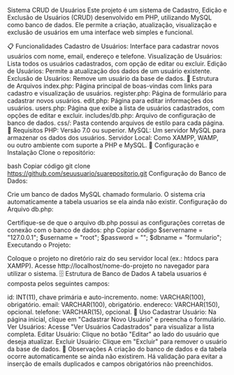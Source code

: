 Sistema CRUD de Usuários
Este projeto é um sistema de Cadastro, Edição e Exclusão de Usuários (CRUD) desenvolvido em PHP, utilizando MySQL como banco de dados. Ele permite a criação, atualização, visualização e exclusão de usuários em uma interface web simples e funcional.

📋 Funcionalidades
Cadastro de Usuários: Interface para cadastrar novos usuários com nome, email, endereço e telefone.
Visualização de Usuários: Lista todos os usuários cadastrados, com opção de editar ou excluir.
Edição de Usuários: Permite a atualização dos dados de um usuário existente.
Exclusão de Usuários: Remove um usuário da base de dados.
📁 Estrutura de Arquivos
index.php: Página principal de boas-vindas com links para cadastro e visualização de usuários.
register.php: Página de formulário para cadastrar novos usuários.
edit.php: Página para editar informações dos usuários.
users.php: Página que exibe a lista de usuários cadastrados, com opções de editar e excluir.
includes/db.php: Arquivo de configuração de banco de dados.
css/: Pasta contendo arquivos de estilo para cada página.
🔧 Requisitos
PHP: Versão 7.0 ou superior.
MySQL: Um servidor MySQL para armazenar os dados dos usuários.
Servidor Local: Como XAMPP, WAMP, ou outro ambiente com suporte a PHP e MySQL.
🚀 Configuração e Instalação
Clone o repositório:

bash
Copiar código
git clone https://github.com/seuusuario/suarepositorio.git
Configuração do Banco de Dados:

Crie um banco de dados MySQL chamado formulario.
O sistema cria automaticamente a tabela usuarios se ela ainda não existir.
Configuração do Arquivo db.php:

Certifique-se de que o arquivo db.php possui as configurações corretas de conexão com o banco de dados:
php
Copiar código
$servername = "127.0.0.1";
$username = "root";
$password = "";
$dbname = "formulario";
Executando o Projeto:

Coloque o projeto no diretório raiz do seu servidor local (ex.: htdocs para XAMPP).
Acesse http://localhost/nome-do-projeto no navegador para utilizar o sistema.
🗄️ Estrutura de Banco de Dados
A tabela usuarios é composta pelos seguintes campos:

id: INT(11), chave primária e auto-incremento.
nome: VARCHAR(100), obrigatório.
email: VARCHAR(100), obrigatório.
endereco: VARCHAR(150), opcional.
telefone: VARCHAR(15), opcional.
📌 Uso
Cadastrar Usuário: Na página inicial, clique em "Cadastrar Novo Usuário" e preencha o formulário.
Ver Usuários: Acesse "Ver Usuários Cadastrados" para visualizar a lista completa.
Editar Usuário: Clique no botão "Editar" ao lado do usuário que deseja atualizar.
Excluir Usuário: Clique em "Excluir" para remover o usuário da base de dados.
📝 Observações
A criação do banco de dados e da tabela ocorre automaticamente se ainda não existirem.
Há validação para evitar a inserção de emails duplicados e campos obrigatórios não preenchidos.
